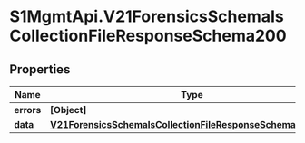 # S1MgmtApi.V21ForensicsSchemaIsCollectionFileResponseSchema200

## Properties
Name | Type | Description | Notes
------------ | ------------- | ------------- | -------------
**errors** | **[Object]** | Errors | [optional] 
**data** | [**V21ForensicsSchemaIsCollectionFileResponseSchema200Data**](V21ForensicsSchemaIsCollectionFileResponseSchema200Data.md) |  | [optional] 


